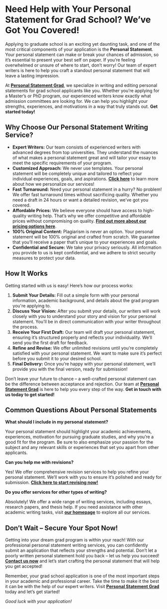 # Need Help with Your Personal Statement for Grad School? We’ve Got You Covered!

Applying to graduate school is an exciting yet daunting task, and one of the most critical components of your application is the **Personal Statement**. Your personal statement can make or break your chances of admission, so it’s essential to present your best self on paper. If you’re feeling overwhelmed or unsure of where to start, don’t worry! Our team of expert writers is here to help you craft a standout personal statement that will leave a lasting impression.

At [**Personal Statement Grad**](https://tinyurl.com/topessay?keyword=personal+statement+grad), we specialize in writing and editing personal statements for grad school applicants like you. Whether you’re applying for a Master’s or PhD program, our experienced writers know exactly what admission committees are looking for. We can help you highlight your strengths, experiences, and motivations in a way that truly stands out. **Get started today!**

## Why Choose Our Personal Statement Writing Service?

- **Expert Writers:** Our team consists of experienced writers with advanced degrees from top universities. They understand the nuances of what makes a personal statement great and will tailor your essay to meet the specific requirements of your program.
- **Customized Approach:** We never use templates. Your personal statement will be completely unique and tailored to reflect your individual experiences, goals, and aspirations. [**Click here**](https://tinyurl.com/topessay?keyword=personal+statement+grad) to learn more about how we personalize our services!
- **Fast Turnaround:** Need your personal statement in a hurry? No problem! We offer fast turnaround times without sacrificing quality. Whether you need a draft in 24 hours or want a detailed revision, we’ve got you covered.
- **Affordable Prices:** We believe everyone should have access to high-quality writing help. That’s why we offer competitive and affordable prices without compromising on quality. [**Find out more about our pricing options here**](https://tinyurl.com/topessay?keyword=personal+statement+grad).
- **100% Original Content:** Plagiarism is never an option. Your personal statement will be 100% original and crafted from scratch. We guarantee that you’ll receive a paper that’s unique to your experiences and goals.
- **Confidential and Secure:** We take your privacy seriously. All information you provide to us is kept confidential, and we adhere to strict security measures to protect your data.

## How It Works

Getting started with us is easy! Here’s how our process works:

1. **Submit Your Details:** Fill out a simple form with your personal information, academic background, and details about the grad program you're applying to.
2. **Discuss Your Vision:** After you submit your details, our writers will work closely with you to understand your story and vision for your personal statement. You’ll be in direct communication with your writer throughout the process.
3. **Receive Your First Draft:** Our team will draft your personal statement, ensuring it’s structured properly and reflects your individuality. We’ll send you the first draft for feedback.
4. **Refine and Revise:** We offer unlimited revisions until you’re completely satisfied with your personal statement. We want to make sure it’s perfect before you submit it to your desired school.
5. **Final Delivery:** Once you’re happy with your personal statement, we’ll provide you with the final version, ready for submission!

Don’t leave your future to chance – a well-crafted personal statement can be the difference between acceptance and rejection. Our team at [**Personal Statement Grad**](https://tinyurl.com/topessay?keyword=personal+statement+grad) is here to help you every step of the way. **Get in touch with us today to get started!**

## Common Questions About Personal Statements

**What should I include in my personal statement?**

Your personal statement should highlight your academic achievements, experiences, motivation for pursuing graduate studies, and why you’re a good fit for the program. Be sure to also emphasize your passion for the subject and any relevant skills or experiences that set you apart from other applicants.

**Can you help me with revisions?**

Yes! We offer comprehensive revision services to help you refine your personal statement. We’ll work with you to ensure it’s polished and ready for submission. [**Click here to start revising now!**](https://tinyurl.com/topessay?keyword=personal+statement+grad)

**Do you offer services for other types of writing?**

Absolutely! We offer a wide range of writing services, including essays, research papers, and thesis help. If you need assistance with other academic writing tasks, visit [**our homepage**](https://tinyurl.com/topessay?keyword=personal+statement+grad) to explore all our services.

## Don’t Wait – Secure Your Spot Now!

Getting into your dream grad program is within your reach! With our professional personal statement writing services, you can confidently submit an application that reflects your strengths and potential. Don’t let a poorly written personal statement hold you back – let us help you succeed! [**Contact us now**](https://tinyurl.com/topessay?keyword=personal+statement+grad) and let’s start crafting the personal statement that will help you get accepted!

Remember, your grad school application is one of the most important steps in your academic and professional career. Take the time to make it the best it can be with the help of our expert writers. Visit [**Personal Statement Grad**](https://tinyurl.com/topessay?keyword=personal+statement+grad) today and let’s get started!

_Good luck with your application!_
